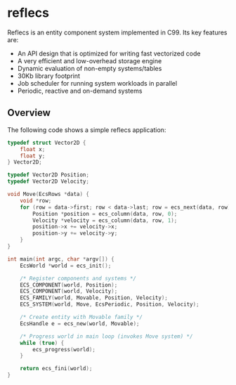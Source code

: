 # reflecs
Reflecs is an entity component system implemented in C99. Its key features are:
- An API design that is optimized for writing fast vectorized code
- A very efficient and low-overhead storage engine
- Dynamic evaluation of non-empty systems/tables
- 30Kb library footprint
- Job scheduler for running system workloads in parallel
- Periodic, reactive and on-demand systems

## Overview
The following code shows a simple reflecs application:

```c
typedef struct Vector2D {
    float x;
    float y;
} Vector2D;

typedef Vector2D Position;
typedef Vector2D Velocity;

void Move(EcsRows *data) {
    void *row;
    for (row = data->first; row < data->last; row = ecs_next(data, row)) {
        Position *position = ecs_column(data, row, 0);
        Velocity *velocity = ecs_column(data, row, 1);
        position->x += velocity->x;
        position->y += velocity->y;
    }
}

int main(int argc, char *argv[]) {
    EcsWorld *world = ecs_init();

    /* Register components and systems */
    ECS_COMPONENT(world, Position);
    ECS_COMPONENT(world, Velocity);
    ECS_FAMILY(world, Movable, Position, Velocity);
    ECS_SYSTEM(world, Move, EcsPeriodic, Position, Velocity);

    /* Create entity with Movable family */
    EcsHandle e = ecs_new(world, Movable);

    /* Progress world in main loop (invokes Move system) */
    while (true) {
        ecs_progress(world);
    }

    return ecs_fini(world);
}
```
